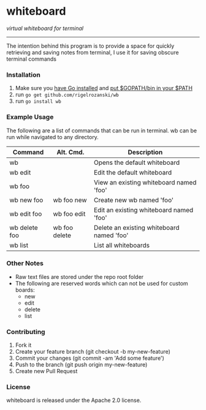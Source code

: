 # whiteboard

_virtual whiteboard for terminal_

---

The intention behind this program is to provide a space for quickly retrieving and saving notes from terminal, I use it for saving obscure terminal commands

### Installation

1. Make sure you [have Go installed][1] and [put $GOPATH/bin in your $PATH][2]
2. run `go get github.com/rigelrozanski/wb`
3. run `go install wb`

[1]: https://golang.org/doc/install
[2]: https://github.com/tendermint/tendermint/wiki/Setting-GOPATH 
[3]: https://github.com/spf13/cobra#installing

###  Example Usage

The following are a list of commands that can be run in terminal. wb can be run while navigated to any directory. 

| Command       | Alt. Cmd.     | Description                               |
|---------------|---------------|-------------------------------------------|
| wb            |               | Opens the default whiteboard              |
| wb edit       |               | Edit the default whiteboard               |
| wb foo        |               | View an existing whiteboard named 'foo'   |
| wb new foo    | wb foo new    | Create new wb named 'foo'                 |
| wb edit foo   | wb foo edit   | Edit an existing whiteboard named 'foo'   |
| wb delete foo | wb foo delete | Delete an existing whiteboard named 'foo' |
| wb list       |               | List all whiteboards                      |

### Other Notes

 - Raw text files are stored under the repo root folder
 - The following are reserved words which can not be used for custom boards:
   - new
   - edit
   - delete
   - list

### Contributing

1. Fork it
2. Create your feature branch (git checkout -b my-new-feature)
3. Commit your changes (git commit -am 'Add some feature')
4. Push to the branch (git push origin my-new-feature)
5. Create new Pull Request

### License

whiteboard is released under the Apache 2.0 license.
